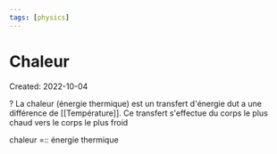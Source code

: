 ```yaml
---
tags: [physics] 
---
```

# Chaleur
Created: 2022-10-04

?
La chaleur (énergie thermique) est un transfert d'énergie dut a une différence de [[Température]]. Ce transfert s'effectue du corps le plus chaud vers le corps le plus froid
<!--SR:!2023-02-14,47,170-->

chaleur =:: énergie thermique
<!--SR:!2023-01-12,55,264-->

